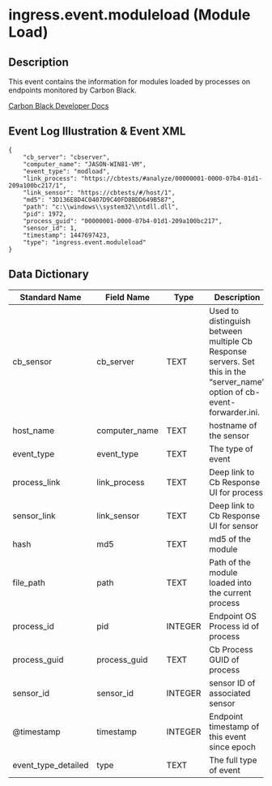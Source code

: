 # ingress.event.moduleload (Module Load)

## Description

This event contains the information for modules loaded by processes on endpoints monitored by Carbon Black.

[Carbon Black Developer Docs](https://developer.carbonblack.com/reference/enterprise-response/event-forwarder/event-schema/#ingress-event-moduleload-module-load)

## Event Log Illustration & Event XML
```
{
    "cb_server": "cbserver",
    "computer_name": "JASON-WIN81-VM",
    "event_type": "modload",
    "link_process": "https://cbtests/#analyze/00000001-0000-07b4-01d1-209a100bc217/1",
    "link_sensor": "https://cbtests/#/host/1",
    "md5": "3D136E8D4C0407D9C40FD8BDD649B587",
    "path": "c:\\windows\\system32\\ntdll.dll",
    "pid": 1972,
    "process_guid": "00000001-0000-07b4-01d1-209a100bc217",
    "sensor_id": 1,
    "timestamp": 1447697423,
    "type": "ingress.event.moduleload"
}
```

## Data Dictionary
|	Standard Name	|	Field Name	|	Type	|	Description	|	Sample Value	|
|	-------------	|	----------	|	----	|	-----------	|	------------	|
|	cb_sensor	|	cb_server	|	TEXT	|	Used to distinguish between multiple Cb Response servers. Set this in the “server_name” option of cb-event-forwarder.ini.	|	cbserver	|
|	host_name	|	computer_name	|	TEXT	|	hostname of the sensor	|	JASON-WIN81-VM	|
|	event_type	|	event_type	|	TEXT	|	The type of event	|	modload	|
|	process_link	|	link_process	|	TEXT	|	Deep link to Cb Response UI for process	|	https://cbtests/#analyze/00000001-0000-07b4-01d1-209a100bc217/1	|
|	sensor_link	|	link_sensor	|	TEXT	|		Deep link to Cb Response UI for sensor	|	https://cbtests/#/host/1	|
|	hash	|	md5	|	TEXT	|	md5 of the module	|	3D136E8D4C0407D9C40FD8BDD649B587	|
|	file_path	|	path	|	TEXT	|	Path of the module loaded into the current process	|	c:\\windows\\system32\\ntdll.dll	|
|	process_id	|	pid	|	INTEGER	|	Endpoint OS Process id of process	|	1972	|
|	process_guid	|	process_guid	|	TEXT	|	Cb Process GUID of process	|	00000001-0000-07b4-01d1-209a100bc217	|
|	sensor_id	|	sensor_id	|	INTEGER	|		sensor ID of associated sensor	|	1	|
|	@timestamp	|	timestamp	|	INTEGER	|	Endpoint timestamp of this event since epoch	|	1447697423	|
|	event_type_detailed	|	type	|	TEXT	|		The full type of event	|	ingress.event.moduleload	|